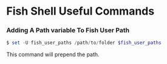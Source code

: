 # Fish Shell Useful Commands

### Adding A Path variable To Fish User Path

```powershell
$ set -U fish_user_paths /path/to/folder $fish_user_paths
```
This command will prepend the path.
